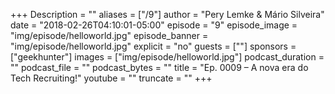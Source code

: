 +++
Description = ""
aliases = ["/9"]
author = "Pery Lemke & Mário Silveira"
date = "2018-02-26T04:10:01-05:00"
episode = "9"
episode_image = "img/episode/helloworld.jpg"
episode_banner = "img/episode/helloworld.jpg"
explicit = "no"
guests = [""]
sponsors = ["geekhunter"]
images = ["img/episode/helloworld.jpg"]
podcast_duration = ""
podcast_file = ""
podcast_bytes = ""
title = "Ep. 0009 – A nova era do Tech Recruiting!"
youtube = ""
truncate = ""
+++
